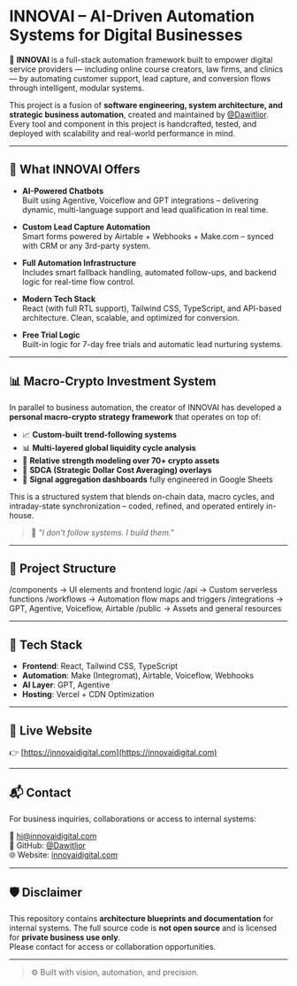 # INNOVAI – AI-Driven Automation Systems for Digital Businesses

🚀 **INNOVAI** is a full-stack automation framework built to empower digital service providers — including online course creators, law firms, and clinics — by automating customer support, lead capture, and conversion flows through intelligent, modular systems.

This project is a fusion of **software engineering, system architecture, and strategic business automation**, created and maintained by [@Dawitlior](https://github.com/Dawitlior). Every tool and component in this project is handcrafted, tested, and deployed with scalability and real-world performance in mind.

---

## 🧠 What INNOVAI Offers

- **AI-Powered Chatbots**  
  Built using Agentive, Voiceflow and GPT integrations – delivering dynamic, multi-language support and lead qualification in real time.

- **Custom Lead Capture Automation**  
  Smart forms powered by Airtable + Webhooks + Make.com – synced with CRM or any 3rd-party system.

- **Full Automation Infrastructure**  
  Includes smart fallback handling, automated follow-ups, and backend logic for real-time flow control.

- **Modern Tech Stack**  
  React (with full RTL support), Tailwind CSS, TypeScript, and API-based architecture. Clean, scalable, and optimized for conversion.

- **Free Trial Logic**  
  Built-in logic for 7-day free trials and automatic lead nurturing systems.

---

## 📊 Macro-Crypto Investment System

In parallel to business automation, the creator of INNOVAI has developed a **personal macro-crypto strategy framework** that operates on top of:

- 📈 **Custom-built trend-following systems**
- 📊 **Multi-layered global liquidity cycle analysis**
- 📐 **Relative strength modeling over 70+ crypto assets**
- 🧠 **SDCA (Strategic Dollar Cost Averaging) overlays**
- 📑 **Signal aggregation dashboards** fully engineered in Google Sheets

This is a structured system that blends on-chain data, macro cycles, and intraday-state synchronization – coded, refined, and operated entirely in-house.

> 🧩 *"I don’t follow systems. I build them."*

---

## 📂 Project Structure

/components → UI elements and frontend logic
/api → Custom serverless functions
/workflows → Automation flow maps and triggers
/integrations → GPT, Agentive, Voiceflow, Airtable
/public → Assets and general resources


---

## 📎 Tech Stack

- **Frontend**: React, Tailwind CSS, TypeScript  
- **Automation**: Make (Integromat), Airtable, Voiceflow, Webhooks  
- **AI Layer**: GPT, Agentive  
- **Hosting**: Vercel + CDN Optimization  

---

## 📍 Live Website

👉 [https://innovaidigital.com](https://innovaidigital.com)

---

## 📬 Contact

For business inquiries, collaborations or access to internal systems:

📧 hi@innovaidigital.com  
🐙 GitHub: [@Dawitlior](https://github.com/Dawitlior)  
🌐 Website: [innovaidigital.com](https://innovaidigital.com)

---

## 🛡 Disclaimer

This repository contains **architecture blueprints and documentation** for internal systems. The full source code is **not open source** and is licensed for **private business use only**.  
Please contact for access or collaboration opportunities.

---

> ⚙️ Built with vision, automation, and precision.
